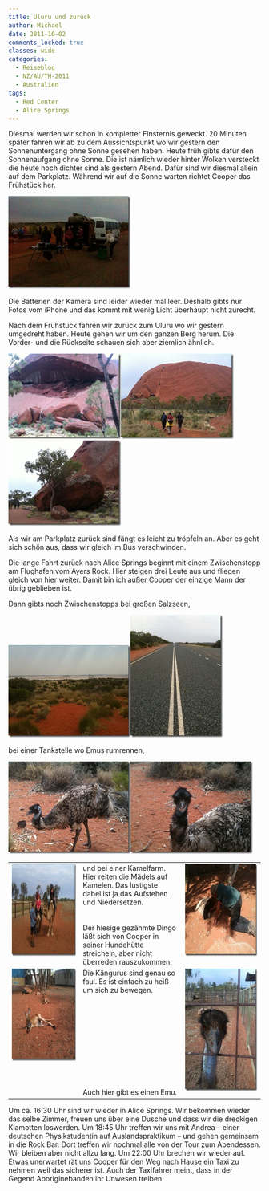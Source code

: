 ```yaml
---
title: Uluru und zurück
author: Michael
date: 2011-10-02
comments_locked: true
classes: wide
categories:
  - Reiseblog
  - NZ/AU/TH-2011
  - Australien
tags:
  - Red Center
  - Alice Springs
---
```


<p>Diesmal werden wir schon in kompletter Finsternis geweckt. 20 Minuten später fahren wir ab zu dem Aussichtspunkt wo wir gestern den Sonnenuntergang ohne Sonne gesehen haben. Heute früh gibts dafür den Sonnenaufgang ohne Sonne. Die ist nämlich wieder hinter Wolken versteckt die heute noch dichter sind als gestern Abend. Dafür sind wir diesmal allein auf dem Parkplatz. Während wir auf die Sonne warten richtet Cooper das Frühstück her.</p>  <p><a href="/assets/images/2011/10/IMG_1807.jpg"><img src="/assets/images/2011/10/IMG_1807_thumb.jpg" width="244" height="184" alt="IMG_1807" border="0" /></a></p>  <p>Die Batterien der Kamera sind leider wieder mal leer. Deshalb gibts nur Fotos vom iPhone und das kommt mit wenig Licht überhaupt nicht zurecht.</p>  <p>Nach dem Frühstück fahren wir zurück zum Uluru wo wir gestern umgedreht haben. Heute gehen wir um den ganzen Berg herum. Die Vorder- und die Rückseite schauen sich aber ziemlich ähnlich.</p>  <p><a href="/assets/images/2011/10/IMG_1813.jpg"><img src="/assets/images/2011/10/IMG_1813_thumb.jpg" width="225" height="170" alt="IMG_1813" border="0" /></a><a href="/assets/images/2011/10/IMG_1814.jpg"><img src="/assets/images/2011/10/IMG_1814_thumb.jpg" width="225" height="170" alt="IMG_1814" border="0" /></a><a href="/assets/images/2011/10/IMG_1816.jpg"><img src="/assets/images/2011/10/IMG_1816_thumb.jpg" width="225" height="170" alt="IMG_1816" border="0" /></a></p>  <p>Als wir am Parkplatz zurück sind fängt es leicht zu tröpfeln an. Aber es geht sich schön aus, dass wir gleich im Bus verschwinden.</p>  <p>Die lange Fahrt zurück nach Alice Springs beginnt mit einem Zwischenstopp am Flughafen vom Ayers Rock. Hier steigen drei Leute aus und fliegen gleich von hier weiter. Damit bin ich außer Cooper der einzige Mann der übrig geblieben ist.</p>  <p>Dann gibts noch Zwischenstopps bei großen Salzseen,</p>  <p><a href="/assets/images/2011/10/IMG_1817.jpg"><img src="/assets/images/2011/10/IMG_1817_thumb.jpg" width="244" height="184" alt="IMG_1817" border="0" /></a><a href="/assets/images/2011/10/IMG_1822.jpg"><img src="/assets/images/2011/10/IMG_1822_thumb.jpg" width="184" height="244" alt="IMG_1822" border="0" /></a></p>  <p>bei einer Tankstelle wo Emus rumrennen,</p>  <p><a href="/assets/images/2011/10/IMG_1829.jpg"><img src="/assets/images/2011/10/IMG_1829_thumb.jpg" width="244" height="184" alt="IMG_1829" border="0" /></a><a href="/assets/images/2011/10/IMG_1832.jpg"><img src="/assets/images/2011/10/IMG_1832_thumb.jpg" width="244" height="184" alt="IMG_1832" border="0" /></a></p>  <p>   <table border="0" cellspacing="0" cellpadding="2" width="666"><tbody>       <tr>         <td valign="top" width="200"><a href="/assets/images/2011/10/IMG_1835.jpg"><img src="/assets/images/2011/10/IMG_1835_thumb.jpg" width="244" height="184" alt="IMG_1835" border="0" /></a></td>          <td valign="top" width="238">und bei einer Kamelfarm. Hier reiten die Mädels auf Kamelen. Das lustigste dabei ist ja das Aufstehen und Niedersetzen.           <br />            <br />            <br />Der hiesige gezähmte Dingo läßt sich von Cooper in seiner Hundehütte streicheln, aber nicht überreden rauszukommen.</td>          <td valign="top" width="226"><a href="/assets/images/2011/10/IMG_1838.jpg"><img src="/assets/images/2011/10/IMG_1838_thumb.jpg" width="244" height="184" alt="IMG_1838" border="0" /></a></td>       </tr>        <tr>         <td valign="top" width="200"><a href="/assets/images/2011/10/IMG_1842.jpg"><img src="/assets/images/2011/10/IMG_1842_thumb.jpg" width="244" height="184" alt="IMG_1842" border="0" /></a></td>          <td valign="top" width="238">Die Kängurus sind genau so faul. Es ist einfach zu heiß um sich zu bewegen.           <br />            <br />            <br />            <br />            <br />            <br />            <br />            <br />            <br />            <br />            <br />            <br />Auch hier gibt es einen Emu.</td>          <td valign="top" width="226"><a href="/assets/images/2011/10/IMG_1847.jpg"><img src="/assets/images/2011/10/IMG_1847_thumb.jpg" width="184" height="244" alt="IMG_1847" border="0" /></a></td>       </tr>     </tbody></table> </p>  <p>Um ca. 16:30 Uhr sind wir wieder in Alice Springs. Wir bekommen wieder das selbe Zimmer, freuen uns über eine Dusche und dass wir die dreckigen Klamotten loswerden. Um 18:45 Uhr treffen wir uns mit Andrea – einer deutschen Physikstudentin auf Auslandspraktikum – und gehen gemeinsam in die Rock Bar. Dort treffen wir nochmal alle von der Tour zum Abendessen. Wir bleiben aber nicht allzu lang. Um 22:00 Uhr brechen wir wieder auf. Etwas unerwartet rät uns Cooper für den Weg nach Hause ein Taxi zu nehmen weil das sicherer ist. Auch der Taxifahrer meint, dass in der Gegend Aboriginebanden ihr Unwesen treiben.</p>
